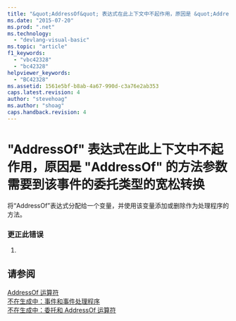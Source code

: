```yaml
---
title: "&quot;AddressOf&quot; 表达式在此上下文中不起作用，原因是 &quot;AddressOf&quot; 的方法参数需要到该事件的委托类型的宽松转换 | Microsoft Docs"
ms.date: "2015-07-20"
ms.prod: ".net"
ms.technology: 
  - "devlang-visual-basic"
ms.topic: "article"
f1_keywords: 
  - "vbc42328"
  - "bc42328"
helpviewer_keywords: 
  - "BC42328"
ms.assetid: 1561e5bf-b8ab-4a67-990d-c3a76e2ab353
caps.latest.revision: 4
author: "stevehoag"
ms.author: "shoag"
caps.handback.revision: 4
---
```

# &quot;AddressOf&quot; 表达式在此上下文中不起作用，原因是 &quot;AddressOf&quot; 的方法参数需要到该事件的委托类型的宽松转换
将“AddressOf”表达式分配给一个变量，并使用该变量添加或删除作为处理程序的方法。  
  
### 更正此错误  
  
1.  
  
## 请参阅  
 [AddressOf 运算符](../../visual-basic/language-reference/operators/addressof-operator.md)   
 [不在生成中：事件和事件处理程序](http://msdn.microsoft.com/zh-cn/95074a0d-1cbc-4221-a95a-964185c7f962)   
 [不在生成中：委托和 AddressOf 运算符](http://msdn.microsoft.com/zh-cn/7b2ed932-8598-4355-b2f7-5cedb23ee86f)